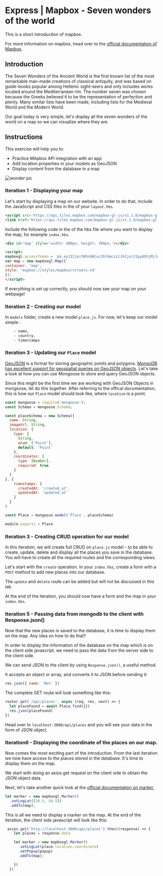 # Express | Mapbox - Seven wonders of the world

This is a short introduction of mapbox.

For more information on mapbox, head over to the [official documentation of Mapbox](https://docs.mapbox.com/mapbox-gl-js/api/).

## Introduction

The Seven Wonders of the Ancient World is the first known list of the most remarkable man-made creations of classical antiquity, and was based on guide-books popular among Hellenic sight-seers and only includes works located around the Mediterranean rim. The number seven was chosen because the Greeks believed it to be the representation of perfection and plenty. Many similar lists have been made, including lists for the Medieval World and the Modern World.

Our goal today is very simple, let's display all the seven wonders of the world on a map so we can visualize where they are.

## Instructions

This exercise will help you to:
- Practice MApbox API integration with an app
- Add location properties in your models as GeoJSON
- Display content from the database in a map


![wonder pic](https://images.unsplash.com/photo-1551171129-8ce1ebb911b3?ixlib=rb-1.2.1&ixid=eyJhcHBfaWQiOjEyMDd9&auto=format&fit=crop&w=1950&q=80)

### Iteration 1 - Displaying your map

Let's start by displaying a map on our website. In order to do that, include the JavaScript and CSS files in the <head> of your `layout.hbs`.
  
```html
<script src='https://api.tiles.mapbox.com/mapbox-gl-js/v1.1.0/mapbox-gl.js'></script>
<link href='https://api.tiles.mapbox.com/mapbox-gl-js/v1.1.0/mapbox-gl.css' rel='stylesheet' />
```


Include the following code in the <body> of the hbs file where you want to display the map, for example `index.hbs`.

```html
<div id='map' style='width: 400px; height: 300px;'></div>

<script>
mapboxgl.accessToken = 'pk.eyJ1IjoiYW5nbWluc2hlbmciLCJhIjoiY2pydDhjMjlwMXhpaDN5cHMxcjNya2ZmbyJ9.Tc5kmo0vZ1VKJbLK83OloA';
var map = new mapboxgl.Map({
container: 'map',
style: 'mapbox://styles/mapbox/streets-v9'
});
</script>
```

If everything is set up correctly, you should now see your map on your webpage!

### Iteration 2 - Creating our model

In `models` folder, create a new model `place.js`. For now, let's keep our model simple :

```bash
    - name,
    - country,
    - timestamps 
```

### Iteration 3 - Updating our `Place` model

[GeoJSON](https://mongoosejs.com/docs/geojson.html) is a format for storing geographic points and polygons. [MongoDB has excellent support for geospatial queries on GeoJSON objects](http://thecodebarbarian.com/80-20-guide-to-mongodb-geospatial-queries). Let's take a look at how you can use Mongoose to store and query GeoJSON objects.

Since this might be the first time we are working with GeoJSON Objects in mongoose, let do this together.
After referring to the offical documentation, this is how our `Place` model should look like, where `location` is a point.

```js
const mongoose = require('mongoose');
const Schema = mongoose.Schema;

const placeSchema = new Schema({
  name: String,
  imageUrl: String,
  location: {
    type: {
      String,
      enum: ['Point'],
      default: 'Point'
    },
    coordinates: {
      type: [Number],
      required: true
    }
  }
}, {
    timestamps: {
      createdAt: 'created_at',
      updatedAt: 'updated_at'
    }
  }
)

const Place = mongoose.model('Place', placeSchema)

module.exports = Place
```

### Iteration 3 - Creating CRUD operation for our model

In this iteration, we will create full CRUD on `place.js` model - to be able to create, update, delete and display all the places you save in the database. You will have to create all the required routes and the corresponding views.

Let's start with the `create` operation. In your `index.hbs`, create a form with a `POST` method to add new places into our database.

The `update` and `delete` route can be added but will not be discussed in this lab. 

At the end of the iteration, you should now have a form and the map in your `index.hbs`.

### Iteration 5 - Passing data from mongodb to the client with Response.json()

Now that the new places is saved to the database, it is time to display them on the map.
Any idea on how to do that?

In order to display the information of the database on the map which is on the client side javascript, we need to pass the data from the server side to the client side.

We can send JSON to the client by using `Response.json()`, a useful method.

It accepts an object or array, and converts it to JSON before sending it:

```js
res.json({ name: 'Ben' })
```

The complete GET route will look something like this:

```js
router.get('/api/places', async (req, res, next) => {
  let placeFound = await Place.find({})
  res.json(placeFound)
})
```

Head over to `localhost:3000/api/places` and you will see your data in the form of JSON object.

### Iteration6 - Displaying the coordinate of the places on our map.

Now comes the most exciting part of the introduction. From the last iteration we now have access to the places stored in the database. It's time to display them on the map.

We start with doing an axios.get request on the client side to obtain the JSON object data.

Next, let's take another quick look at the [official documentation on marker.](https://docs.mapbox.com/mapbox-gl-js/api/#marker)

```js
let marker = new mapboxgl.Marker()
  .setLngLat([30.5, 50.5])
  .addTo(map);
```

This is all we need to display a marker on the map. At the end of the iteration, the client side javascript will look like this:

```js
 axios.get('http://localhost:3000/api/places').then((response) => {
    let places = response.data

    let marker = new mapboxgl.Marker()
      .setLngLat(place.location.coordinate)
      .setPopup(popup)
      .addTo(map);

    })
  })
  ```







